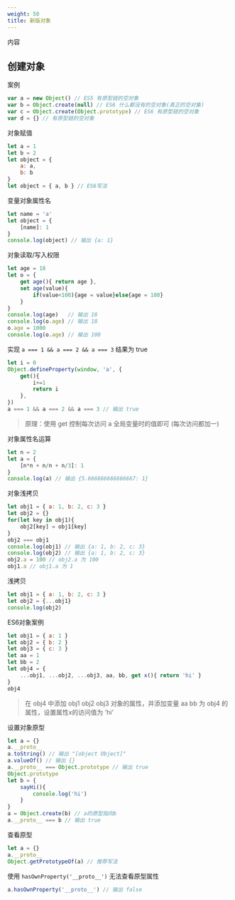 ```yaml
---
weight: 50
title: 新版对象
---
```


内容

## 创建对象

案例

```js
var a = new Object() // ES5 有原型链的空对象
var b = Object.create(null) // ES6 什么都没有的空对象(真正的空对象)
var c = Object.create(Object.prototype) // ES6 有原型链的空对象
var d = {} // 有原型链的空对象
```

对象赋值

```js
let a = 1
let b = 2
let object = {
    a: a,
    b: b
}
let object = { a, b } // ES6写法
```

变量对象属性名

```js
let name = 'a'
let object = {
    [name]: 1
}
console.log(object) // 输出 {a: 1}
```

对象读取/写入权限

```js
let age = 18
let o = {
    get age(){ return age },
    set age(value){
        if(value<100){age = value}else{age = 100}
    }
}
console.log(age)   // 输出 18
console.log(o.age) // 输出 18
o.age = 1000
console.log(o.age) // 输出 100
```

实现 `a === 1 && a === 2 && a === 3` 结果为 true

```js
let i = 0
Object.defineProperty(window, 'a', {
    get(){
        i+=1
        return i
    },
})
a === 1 && a === 2 && a === 3 // 输出 true
```

> 原理：使用 get 控制每次访问 a 全局变量时的值即可 (每次访问都加一)

对象属性名运算

```js
let n = 2
let a = {
    [n*n + n/n + n/3]: 1
}
console.log(a) // 输出 {5.666666666666667: 1}
```

对象浅拷贝

```js
let obj1 = { a: 1, b: 2, c: 3 }
let obj2 = {}
for(let key in obj1){
    obj2[key] = obj1[key]
}
obj2 === obj1
console.log(obj1) // 输出 {a: 1, b: 2, c: 3}
console.log(obj2) // 输出 {a: 1, b: 2, c: 3}
obj2.a = 100 // obj2.a 为 100
obj1.a // obj1.a 为 1
```

浅拷贝

```js
let obj1 = { a: 1, b: 2, c: 3 }
let obj2 = {...obj1}
console.log(obj2)
```

ES6对象案例

```js
let obj1 = { a: 1 }
let obj2 = { b: 2 }
let obj3 = { c: 3 }
let aa = 1
let bb = 2
let obj4 = {
    ...obj1, ...obj2, ...obj3, aa, bb, get x(){ return 'hi' }
}
obj4
```

> 在 obj4 中添加 obj1 obj2 obj3 对象的属性，并添加变量 aa bb 为 obj4 的属性，设置属性x的访问值为 'hi'

设置对象原型

```js
let a = {}
a.__proto__
a.toString() // 输出 "[object Object]"
a.valueOf() // 输出 {}
a.__proto__ === Object.prototype // 输出 true
Object.prototype
let b = {
    sayHi(){
        console.log('hi')
    }
}
a = Object.create(b) // a的原型指向b
a.__proto__ === b // 输出 true
```

查看原型

```js
let a = {}
a.__proto__
Object.getPrototypeOf(a) // 推荐写法
```

使用 `hasOwnProperty('__proto__')` 无法查看原型属性

```js
a.hasOwnProperty('__proto__') // 输出 false
```

